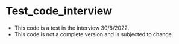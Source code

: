 # Test_code_interview
- This code is a test in the interview 30/8/2022.  
- This code is not a complete version and is subjected to change.

